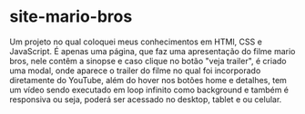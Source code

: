 # site-mario-bros
 Um projeto no qual coloquei meus conhecimentos em HTMl, CSS e JavaScript.    É apenas uma página, que faz uma apresentação do filme mario bros, nele contêm a sinopse e caso clique no botão "veja trailer", é criado uma modal, onde aparece o trailer do filme no qual foi incorporado diretamente do YouTube, além do hover nos botões home e detalhes, tem um vídeo sendo executado em loop infinito como background e também é responsiva ou seja, poderá ser acessado no desktop, tablet e ou celular.
